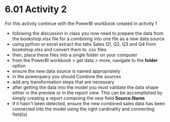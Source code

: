 # 6.01 Activity 2

For this activity continue with the PowerBI workbook created in activity 1 
- following the discussion in class you now need to prepare the data from the bookshop.xlsx file for a combining into one file as a new data source
- using python or excel extract the tabs Sales Q1, Q2, Q3 and Q4 from bookshop.xlsx and convert them to .csv files
- then, place these files into a single folder on your computer 
- from the PowerBI workbook > get data > more, navigate to the **folder** option 
- ensure the new data source is named appropriately 
- in the powerquery you should Combine the sources
- add any transformation steps that are necessary
- after getting the data into the model you must validate the data shape either in the preview or in the report view. This can be accomplished by simply creating a report containing the new field **Source.Name** 
- if it hasn't been detected, ensure the new combined sales data has been connected into the model using the right cardinality and connecting field(s) 
